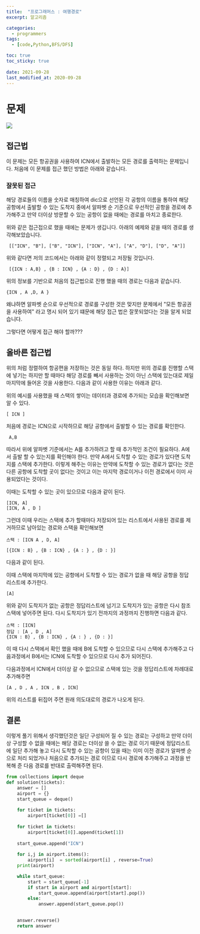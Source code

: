 ```yaml
---
title:  "프로그래머스 : 여행경로"
excerpt: 알고리즘

categories:
  - programmers
tags:
  - [code,Python,BFS/DFS]

toc: true
toc_sticky: true
 
date: 2021-09-28
last_modified_at: 2020-09-28
---
```


# 문제

![](/yuhyeongeun-kor.github.com/assets/images/09-28-09-95.png)

## 접근법
이 문제는 모든 항공권을 사용하여 ICN에서 출발하는 모든 경로를 출력하는 문제입니다.
처음에 이 문제를 접근 했던 방법은 아래와 같습니다.
### 잘못된 접근
 해당 경로들의 이름을 숫자로 매칭하여 dic으로 선언된 각 공항의 이름을 통하여 해당 공항에서 출발할 수 있는 도착지 중에서 알파벳 순 기준으로 우선적인 공항을 경로에 추가해주고 만약 더이상 방문할 수 있는 공항이 없을 때에는 경로를 마치고 종료한다.

위와 같은 접근접으로 했을 때에는 문제가 생깁니다.
아래의 예제와 같을 때의 경로를 생각해보았습니다.
```
 [["ICN", "B"], ["B", "ICN"], ["ICN", "A"], ["A", "D"], ["D", "A"]]
```
 위와 같다면 저의 코드에서는 아래와 같이 정렬되고 저장될 것입니다.
```
 [{ICN : A,B} , {B : ICN} , {A : D} , {D : A}]
```
 위의 정보를 기반으로 처음의 접근법으로 진행 했을 때의 경로는 다음과 같습니다.
 ```
 {ICN , A ,D, A }
 ```
 왜냐하면 알파벳 순으로 우선적으로 경로를 구성한 것은 맞지만 문제에서 "모든 항공권을 사용하여" 라고 명시 되어 있기 떄문에 해당 접근 법은 잘못되었다는 것을 알게 되었습니다.


 그렇다면 어떻게 접근 해야 할까???

## 올바른 접근법
위의 처럼 정렬하여 항공편을 저장하는 것은 동일 하다.
하지만 위의 경로를 진행할 스택에 넣기는 하지만 할 때마다 해당 경로를 빼서 사용하는 것이 아닌 스택에 있는대로 제일 마지막에 들어온 것을 사용한다.
다음과 같이 사용한 이유는 아래과 같다.

위의 예시를 사용했을 때 스택의 쌓이는 데이터과 경로에 추가되는 모습을 확인해보면 알 수 있다.
```
[ ICN ] 
```
처음에 경로는 ICN으로 시작하므로 해당 공항에서 출발할 수 있는 경로를 확인한다.
```
 A,B
```
따라서 위에 알파벳 기준에서는 A를 추가하려고 할 때 추가적인 조건이 필요하다.
A에서 출발 할 수 있는지를 확인해야 한다.
만약 A에서 도착할 수 있는 경로가 있다면 도착지를 스택에 추가한다.
이렇게 해주는 이유는 만약에 도착할 수 있는 경로가 없다는 것은 다른 공항에 도착할 곳이 없다는 것이고 이는 마지막 경로이거나 이전 경로에서 이미 사용되었다는 것이다.

이때는 도착할 수 있는 곳이 있으므로 다음과 같이 된다.
```
[ICN, A]
[ICN, A , D ]
```
그런데 이때 우리는 스택에 추가 할때마다 저장되어 있는 리스트에서 사용된 경로를 제거하므로 남아있는 경로와 스택을 확인해보면
```
스택 : [ICN A , D, A]

[{ICN : B} , {B : ICN} , {A : } , {D : }]
```
다음과 같이 된다. 

이때 스택에 마지막에 있는 공항에서 도착할 수 있는 경로가 없을 때 해당 공항을 정답 리스트에 추가한다.
```
[A]
```
위와 같이 도착지가 없는 공항은 정답리스트에 넘기고 도착지가 있는 공항은 다시 참조스택에 넣어주면 된다. 다시 도착지가 있기 전까지의 과정까지 진행하면 다음과 같다.

```
스택 : [ICN]
정답 : [A , D , A]
{ICN : B} , {B : ICN} , {A : } , {D : }]
```
이 때 다시 스택에서 확인 했을 때에 B에 도착할 수 있으므로 다시 스택에 추가해주고 다음과정에서 B에서는 ICN에 도착할 수 있으므로 다시 추가 되어진다.

다음과정에서 ICN에서 더이상 갈 수 없으므로 스택에 있는 것을 정답리스트에 차례대로 추가해주면 

```
[A , D , A , ICN , B , ICN]
````

위의 리스트를 뒤집어 주면 원래 의도대로의 경로가 나오게 된다.

## 결론 

이렇게 풀기 위해서 생각했던것은 일단 구성되어 질 수 있는 경로는 구성하고 만약 더이상 구성할 수 없을 때에는 해당 경로는 더이상 쓸 수 없는 경로 이기 때문에 정답리스트에 일단 추가해 놓고 다시 도착할 수 있는 공항이 있을 때는 이미 이전 경로가 알파벳 순으로 처리 되었거나 처음으로 추가되는 경로 이므로 다시 경로에 추가해주고 과정을 반복해 준 다음 경로를 반대로 출력해주면 된다. 


``` python
from collections import deque
def solution(tickets):
    answer = []
    airport = {}
    start_queue = deque()
    
    for ticket in tickets:
        airport[ticket[0]] =[]
    
    for ticket in tickets:
        airport[ticket[0]].append(ticket[1])
    
    start_queue.append("ICN")
    
    for i,j in airport.items():
        airport[i]  = sorted(airport[i] , reverse=True)
    print(airport)

    while start_queue:
        start = start_queue[-1]
        if start in airport and airport[start]:
            start_queue.append(airport[start].pop())    
        else:
            answer.append(start_queue.pop())

    
    answer.reverse()
    return answer
```